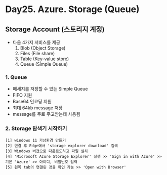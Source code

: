 # Day25. Azure. Storage (Queue)
## Storage Account (스토리지 계정)
- 다음 4가지 서비스를 제공
    1) Blob (Object Storage)
    2) Files (File share)
    3) Table (Key-value store)
    4) Queue (Simple Queue)

### 1. Queue
- 메세지를 저장할 수 있는 Simple Queue
- FIFO 지원
- Base64 인코딩 지원
- 최대 64kb message 저장
- message를 주로 주고받는데 사용됨

### 2. Storage 탐색기 시작하기
    [1] windows 11 가상환경 만들기
    [2] 연결 후 Edge에서 'storage explorer download' 검색
    [3] Windows 버전으로 다운르도하고 파일 설치
    [4] 'Microsoft Azure Storage Explorer' 실행 >> 'Sign in with Azure' >> 기본 'Azure' >> 아이디, 비밀번호 입력
    [5] 왼쪽 tab의 연결된 것을 확인 가능 >> 'Open with Browser'